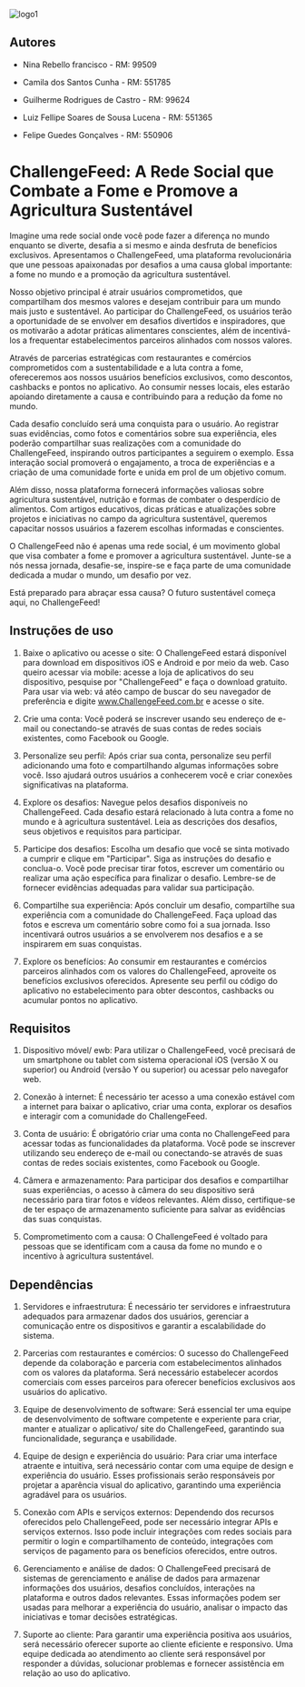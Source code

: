 
![logo1](https://github.com/ninarebello/GlobalSolution/assets/126873348/0265cdb8-219e-469d-b236-4dd7ca6ed8c8)


## Autores

- Nina Rebello francisco - RM: 99509

- Camila dos Santos Cunha - RM: 551785

- Guilherme Rodrigues de Castro - RM: 99624

- Luiz Fellipe Soares de Sousa Lucena - RM: 551365

- Felipe Guedes Gonçalves - RM: 550906


# ChallengeFeed: A Rede Social que Combate a Fome e Promove a Agricultura Sustentável

Imagine uma rede social onde você pode fazer a diferença no mundo enquanto se diverte, desafia a si mesmo e ainda desfruta de benefícios exclusivos. Apresentamos o ChallengeFeed, uma plataforma revolucionária que une pessoas apaixonadas por desafios a uma causa global importante: a fome no mundo e a promoção da agricultura sustentável.

Nosso objetivo principal é atrair usuários comprometidos, que compartilham dos mesmos valores e desejam contribuir para um mundo mais justo e sustentável. Ao participar do ChallengeFeed, os usuários terão a oportunidade de se envolver em desafios divertidos e inspiradores, que os motivarão a adotar práticas alimentares conscientes, além de incentivá-los a frequentar estabelecimentos parceiros alinhados com nossos valores.

Através de parcerias estratégicas com restaurantes e comércios comprometidos com a sustentabilidade e a luta contra a fome, ofereceremos aos nossos usuários benefícios exclusivos, como descontos, cashbacks e pontos no aplicativo. Ao consumir nesses locais, eles estarão apoiando diretamente a causa e contribuindo para a redução da fome no mundo.

Cada desafio concluído será uma conquista para o usuário. Ao registrar suas evidências, como fotos e comentários sobre sua experiência, eles poderão compartilhar suas realizações com a comunidade do ChallengeFeed, inspirando outros participantes a seguirem o exemplo. Essa interação social promoverá o engajamento, a troca de experiências e a criação de uma comunidade forte e unida em prol de um objetivo comum.

Além disso, nossa plataforma fornecerá informações valiosas sobre agricultura sustentável, nutrição e formas de combater o desperdício de alimentos. Com artigos educativos, dicas práticas e atualizações sobre projetos e iniciativas no campo da agricultura sustentável, queremos capacitar nossos usuários a fazerem escolhas informadas e conscientes.

O ChallengeFeed não é apenas uma rede social, é um movimento global que visa combater a fome e promover a agricultura sustentável. Junte-se a nós nessa jornada, desafie-se, inspire-se e faça parte de uma comunidade dedicada a mudar o mundo, um desafio por vez.

Está preparado para abraçar essa causa? O futuro sustentável começa aqui, no ChallengeFeed!


## Instruções de uso

1. Baixe o aplicativo ou acesse o site: O ChallengeFeed estará disponível para download em dispositivos iOS e Android e por meio da web. Caso queiro acessar via mobile: acesse a loja de aplicativos do seu dispositivo, pesquise por "ChallengeFeed" e faça o download gratuito.
Para usar via web: vá atéo campo de buscar do seu navegador de preferência e digite www.ChallengeFeed.com.br e acesse o site.

2. Crie uma conta: Você poderá se inscrever usando seu endereço de e-mail ou conectando-se através de suas contas de redes sociais existentes, como Facebook ou Google.

3. Personalize seu perfil: Após criar sua conta, personalize seu perfil adicionando uma foto e compartilhando algumas informações sobre você. Isso ajudará outros usuários a conhecerem você e criar conexões significativas na plataforma.

4. Explore os desafios: Navegue pelos desafios disponíveis no ChallengeFeed. Cada desafio estará relacionado à luta contra a fome no mundo e à agricultura sustentável. Leia as descrições dos desafios, seus objetivos e requisitos para participar.

5. Participe dos desafios: Escolha um desafio que você se sinta motivado a cumprir e clique em "Participar". Siga as instruções do desafio e conclua-o. Você pode precisar tirar fotos, escrever um comentário ou realizar uma ação específica para finalizar o desafio. Lembre-se de fornecer evidências adequadas para validar sua participação.

6. Compartilhe sua experiência: Após concluir um desafio, compartilhe sua experiência com a comunidade do ChallengeFeed. Faça upload das fotos e escreva um comentário sobre como foi a sua jornada. Isso incentivará outros usuários a se envolverem nos desafios e a se inspirarem em suas conquistas.

7. Explore os benefícios: Ao consumir em restaurantes e comércios parceiros alinhados com os valores do ChallengeFeed, aproveite os benefícios exclusivos oferecidos. Apresente seu perfil ou código do aplicativo no estabelecimento para obter descontos, cashbacks ou acumular pontos no aplicativo.


## Requisitos

1. Dispositivo móvel/ ewb: Para utilizar o ChallengeFeed, você precisará de um smartphone ou tablet com sistema operacional iOS (versão X ou superior) ou Android (versão Y ou superior) ou acessar pelo navegafor web.


2. Conexão à internet: É necessário ter acesso a uma conexão estável com a internet para baixar o aplicativo, criar uma conta, explorar os desafios e interagir com a comunidade do ChallengeFeed.

3. Conta de usuário: É obrigatório criar uma conta no ChallengeFeed para acessar todas as funcionalidades da plataforma. Você pode se inscrever utilizando seu endereço de e-mail ou conectando-se através de suas contas de redes sociais existentes, como Facebook ou Google.

4. Câmera e armazenamento: Para participar dos desafios e compartilhar suas experiências, o acesso à câmera do seu dispositivo será necessário para tirar fotos e vídeos relevantes. Além disso, certifique-se de ter espaço de armazenamento suficiente para salvar as evidências das suas conquistas.

5. Comprometimento com a causa: O ChallengeFeed é voltado para pessoas que se identificam com a causa da fome no mundo e o incentivo à agricultura sustentável.


## Dependências

1. Servidores e infraestrutura: É necessário ter servidores e infraestrutura adequados para armazenar dados dos usuários, gerenciar a comunicação entre os dispositivos e garantir a escalabilidade do sistema.

2. Parcerias com restaurantes e comércios: O sucesso do ChallengeFeed depende da colaboração e parceria com estabelecimentos alinhados com os valores da plataforma. Será necessário estabelecer acordos comerciais com esses parceiros para oferecer benefícios exclusivos aos usuários do aplicativo.

3. Equipe de desenvolvimento de software: Será essencial ter uma equipe de desenvolvimento de software competente e experiente para criar, manter e atualizar o aplicativo/ site do ChallengeFeed, garantindo sua funcionalidade, segurança e usabilidade.

4. Equipe de design e experiência do usuário: Para criar uma interface atraente e intuitiva, será necessário contar com uma equipe de design e experiência do usuário. Esses profissionais serão responsáveis por projetar a aparência visual do aplicativo, garantindo uma experiência agradável para os usuários.

5. Conexão com APIs e serviços externos: Dependendo dos recursos oferecidos pelo ChallengeFeed, pode ser necessário integrar APIs e serviços externos. Isso pode incluir integrações com redes sociais para permitir o login e compartilhamento de conteúdo, integrações com serviços de pagamento para os benefícios oferecidos, entre outros.

6. Gerenciamento e análise de dados: O ChallengeFeed precisará de sistemas de gerenciamento e análise de dados para armazenar informações dos usuários, desafios concluídos, interações na plataforma e outros dados relevantes. Essas informações podem ser usadas para melhorar a experiência do usuário, analisar o impacto das iniciativas e tomar decisões estratégicas.

7. Suporte ao cliente: Para garantir uma experiência positiva aos usuários, será necessário oferecer suporte ao cliente eficiente e responsivo. Uma equipe dedicada ao atendimento ao cliente será responsável por responder a dúvidas, solucionar problemas e fornecer assistência em relação ao uso do aplicativo.

